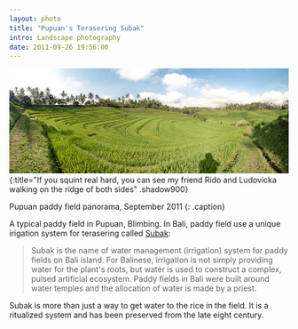 ```yaml
---
layout: photo
title: "Pupuan's Terasering Subak"
intro: Landscape photography
date: 2011-09-26 19:56:00
---
```


![Pupuan Paddy Field](/images/DSC_7947-Edit.jpg)
{:title="If you squint real hard, you can see my friend Rido and Ludovicka walking on the ridge of both sides" .shadow900}

Pupuan paddy field panorama, September 2011
{: .caption}

A typical paddy field in Pupuan, Blimbing. In Bali, paddy field 
use a unique irigation system for terasering called [Subak]:
> Subak is the name of water management (irrigation) system for paddy fields 
> on Bali island. For Balinese, irrigation is not simply providing water for 
> the plant's roots, but water is used to construct a complex, pulsed 
> artificial ecosystem. Paddy fields in Bali were built around water 
> temples and the allocation of water is made by a priest.

Subak is more than just a way to get water to the rice in the field. It is a ritualized system and has been preserved from the late eight century. 

[Subak]: http://en.wikipedia.org/wiki/Subak_(irrigation)
